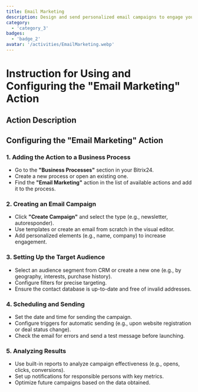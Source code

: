 ```yaml
---
title: Email Marketing
description: Design and send personalized email campaigns to engage your audience.
category: 
  - 'category_3'
badges: 
  - 'badge_2'
avatar: '/activities/EmailMarketing.webp'
---
```

# Instruction for Using and Configuring the "Email Marketing" Action

## Action Description

## **Configuring the "Email Marketing" Action**

### 1. Adding the Action to a Business Process
- Go to the **"Business Processes"** section in your Bitrix24.
- Create a new process or open an existing one.
- Find the **"Email Marketing"** action in the list of available actions and add it to the process.

### 2. Creating an Email Campaign
- Click **"Create Campaign"** and select the type (e.g., newsletter, autoresponder).
- Use templates or create an email from scratch in the visual editor.
- Add personalized elements (e.g., name, company) to increase engagement.

### 3. Setting Up the Target Audience
- Select an audience segment from CRM or create a new one (e.g., by geography, interests, purchase history).
- Configure filters for precise targeting.
- Ensure the contact database is up-to-date and free of invalid addresses.

### 4. Scheduling and Sending
- Set the date and time for sending the campaign.
- Configure triggers for automatic sending (e.g., upon website registration or deal status change).
- Check the email for errors and send a test message before launching.

### 5. Analyzing Results
- Use built-in reports to analyze campaign effectiveness (e.g., opens, clicks, conversions).
- Set up notifications for responsible persons with key metrics.
- Optimize future campaigns based on the data obtained.  

